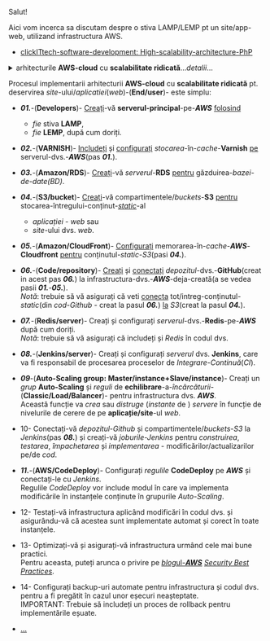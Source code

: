 Salut!

Aici vom incerca sa discutam despre o stiva LAMP/LEMP pt un site/app-web, utilizand infrastructura AWS.

 - [clickITtech-software-development: High-scalability-architecture-PhP](https://www.clickittech.com/software-development/high-scalability-architecture-php/)
   
<details>
 <summary>arhitecturile <b>AWS-cloud</b> cu <b>scalabilitate ridicată</b>...<i>detalii</i>... </summary>
 <a href="https://www.clickittech.com/software-development/high-scalability-architecture-php/"><img src="https://images.clickittech.com/wp-content/uploads/2018/05/03153635/php-applications.jpg">arhitecturile cu scalabilitate ridicată</img></a>
</details>

Procesul implementarii arhitecturii <b>AWS-cloud</b> cu <b>scalabilitate ridicată</b> pt. deservirea *site*-ului/*aplicatiei*(*web*)-(**End/user**)- este simplu:

  - ***01.***-(**Developers**)- <ins>Creați</ins>-vă **serverul-principal**-pe-***AWS*** <ins>folosind</ins>
     - *fie* stiva **LAMP**,
     - *fie* **LEMP**, după cum doriți.
  - ***02.***-(**VARNISH**)- <ins>Includeți</ins> și <ins>configurați</ins> *stocarea*-în-*cache*-**Varnish** <ins>pe</ins> serverul-dvs.-***AWS***(pas ***01.***).
  - ***03.***-(**Amazon/RDS**)- <ins>Creați</ins>-vă *serverul*-**RDS** <ins>pentru</ins> găzduirea-*bazei-de-date(BD)*.
  - ***04.***-(**S3/bucket**)- <ins>Creați</ins>-vă  compartimentele/*buckets*-**S3** <ins>pentru</ins> stocarea-întregului-conținut-<ins>*static*</ins>-al
     - *aplicației* - *web* sau
     - *site*-ului dvs. *web*.
  - ***05.***-(**Amazon/CloudFront**)- <ins>Configurați</ins> memorarea-în-*cache*-***AWS***-**Cloudfront** <ins>pentru</ins> conținutul-*static*-*S3*(pasi ***04.***).
  - ***06.***-(**Code/repository**)- <ins>Creați</ins> și <ins>conectați</ins> *depozitul*-dvs.-**GitHub**(creat in acest pas ***06.***) la infrastructura-dvs.-***AWS***-deja-creată(a se vedea pasii ***01.***-***05.***).
<br/>*Notă*: trebuie să vă asigurați că veti <ins>conecta</ins> tot/intreg-conținutul-*static*(din *cod-Github* - creat la pasul ***06.***) <ins>la</ins> *S3*(creat la pasul ***04.***).
  - ***07.***-(**Redis/server**)- Creați și configurați *serverul*-dvs.-**Redis**-pe-***AWS*** după cum doriți.
<br/>*Notă*: trebuie să vă asigurați că includeți și *Redis* în codul dvs.
  - ***08.***-(**Jenkins/server**)- Creați și configurați *serverul* dvs. **Jenkins**, care va fi responsabil de procesarea proceselor de *Integrare-Continuă*(*CI*).
  - ***09***-(**Auto-Scaling group: Master/instance+Slave/instance**)- Creați un *grup* **Auto-Scaling** și *reguli* de **echilibrare**-a-*încărcăturii*-(**Classic/Load/Balancer**)- pentru infrastructura dvs. ***AWS***.
 <br/>Această funcție va *crea* sau *distruge* (*instante* de ) *servere* în funcție de nivelurile de cerere de pe **aplicație/site**-ul *web*.
  - 10- Conectați-vă *depozitul*-*Github* și compartimentele/*buckets*-*S3* la *Jenkins*(pas ***08.***) și creați-vă *joburile-Jenkins* pentru *construirea*, *testarea*, *împachetarea* și *implementarea* - modificărilor/actualizarilor pe/de *cod*.
  - ***11.***-(**AWS/CodeDeploy**)- Configurați *regulile* **CodeDeploy** pe ***AWS*** și conectați-le cu *Jenkins*.
<br/>Regulile *CodeDeploy* vor include modul în care va implementa modificările în instanțele conținute în grupurile *Auto-Scaling*.
  - 12- Testați-vă infrastructura aplicând modificări în codul dvs. și asigurându-vă că acestea sunt implementate automat și corect în toate instanțele.
  - 13- Optimizați-vă și asigurați-vă infrastructura urmând cele mai bune practici.
   <br/>Pentru aceasta, puteți arunca o privire pe [*blog*ul-***AWS***](https://aws.amazon.com/blogs/?awsf.blog-master-category=*all&awsf.blog-master-learning-levels=*all&awsf.blog-master-industry=*all&awsf.blog-master-analytics-products=*all&awsf.blog-master-artificial-intelligence=*all&awsf.blog-master-aws-cloud-financial-management=*all&awsf.blog-master-blockchain=*all&awsf.blog-master-business-applications=*all&awsf.blog-master-compute=*all&awsf.blog-master-customer-enablement=*all&awsf.blog-master-customer-engagement=*all&awsf.blog-master-database=*all&awsf.blog-master-developer-tools=*all&awsf.blog-master-devops=*all&awsf.blog-master-end-user-computing=*all&awsf.blog-master-mobile=*all&awsf.blog-master-iot=*all&awsf.blog-master-management-governance=*all&awsf.blog-master-media-services=*all&awsf.blog-master-migration-transfer=*all&awsf.blog-master-migration-solutions=*all&awsf.blog-master-networking-content-delivery=*all&awsf.blog-master-programming-language=*all&awsf.blog-master-sector=*all&awsf.blog-master-security=*all&awsf.blog-master-storage=*all) [*Security Best Practices*](https://aws.amazon.com/blogs/security/category/post-types/best-practices/).
  - 14- Configurați backup-uri automate pentru infrastructura și codul dvs. pentru a fi pregătit în cazul unor eșecuri neașteptate.
<br/>IMPORTANT: Trebuie să includeți un proces de rollback pentru implementările eșuate.

 - [...](https://www.google.com/search?sca_esv=3a77a2976db962de&rlz=1C1CHBF_enRO1132RO1132&sxsrf=AHTn8zqx3bo0UZARSELvI-Irzujl9vVJbg:1743923412570&q=cloud+VPS+scalable+php+mysql&udm=2&fbs=ABzOT_BYhiZpMrUAF0c9tORwPGlsodhGu4F1UEhEeTehlBu7020oMQ7aBpF-aNynCVlndtbrl-4J-rajucdRXcWuI2dKH9PAaK3ysaU0BSsPt4nUY4EZl4pQxjpqLuZGQzUZySehMvVjaJ3Bxy74VZrnX-0smoeGVgFzGy7Gy2h1xwXsOFqYUxTQcpUHP4c3ATzoLKGOommA4XUSo-KvA7GVwM0AIULGJw&sa=X&ved=2ahUKEwj0hZb87MKMAxUpSPEDHcPEMmwQtKgLegQIDhAB&biw=1735&bih=721&dpr=1)
